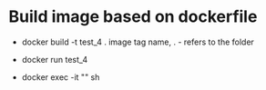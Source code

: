 # Build image based on dockerfile

-   docker build -t test_4 .
    image tag name, . - refers to the folder
-   docker run test_4

-   docker exec -it "<ContaienrId>" sh
